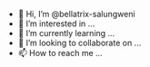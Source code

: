 - 👋 Hi, I’m @bellatrix-salungweni
- 👀 I’m interested in ...
- 🌱 I’m currently learning ...
- 💞️ I’m looking to collaborate on ...
- 📫 How to reach me ...

<!---
bellatrix-salungweni/bellatrix-salungweni is a ✨ special ✨ repository because its `README.md` (this file) appears on your GitHub profile.
You can click the Preview link to take a look at your changes.
--->
